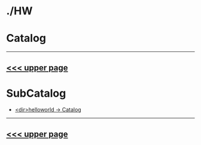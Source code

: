 # ./HW
# Catalog
---
[<<< upper page](../README.md)
---

# SubCatalog

* [\<dir>helloworld -> Catalog](./helloworld/README.md)
---
[<<< upper page](../README.md)
---